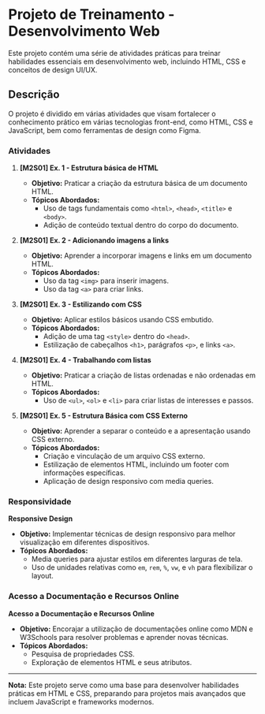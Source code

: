 # Projeto de Treinamento - Desenvolvimento Web

Este projeto contém uma série de atividades práticas para treinar habilidades essenciais em desenvolvimento web, incluindo HTML, CSS e conceitos de design UI/UX.

## Descrição

O projeto é dividido em várias atividades que visam fortalecer o conhecimento prático em várias tecnologias front-end, como HTML, CSS e JavaScript, bem como ferramentas de design como Figma.

### Atividades

1. **[M2S01] Ex. 1 - Estrutura básica de HTML**

   - **Objetivo:** Praticar a criação da estrutura básica de um documento HTML.
   - **Tópicos Abordados:**
     - Uso de tags fundamentais como `<html>`, `<head>`, `<title>` e `<body>`.
     - Adição de conteúdo textual dentro do corpo do documento.

2. **[M2S01] Ex. 2 - Adicionando imagens a links**

   - **Objetivo:** Aprender a incorporar imagens e links em um documento HTML.
   - **Tópicos Abordados:**
     - Uso da tag `<img>` para inserir imagens.
     - Uso da tag `<a>` para criar links.

3. **[M2S01] Ex. 3 - Estilizando com CSS**

   - **Objetivo:** Aplicar estilos básicos usando CSS embutido.
   - **Tópicos Abordados:**
     - Adição de uma tag `<style>` dentro do `<head>`.
     - Estilização de cabeçalhos `<h1>`, parágrafos `<p>`, e links `<a>`.

4. **[M2S01] Ex. 4 - Trabalhando com listas**

   - **Objetivo:** Praticar a criação de listas ordenadas e não ordenadas em HTML.
   - **Tópicos Abordados:**
     - Uso de `<ul>`, `<ol>` e `<li>` para criar listas de interesses e passos.

5. **[M2S01] Ex. 5 - Estrutura Básica com CSS Externo**
   - **Objetivo:** Aprender a separar o conteúdo e a apresentação usando CSS externo.
   - **Tópicos Abordados:**
     - Criação e vinculação de um arquivo CSS externo.
     - Estilização de elementos HTML, incluindo um footer com informações específicas.
     - Aplicação de design responsivo com media queries.

### Responsividade

**Responsive Design**

- **Objetivo:** Implementar técnicas de design responsivo para melhor visualização em diferentes dispositivos.
- **Tópicos Abordados:**
  - Media queries para ajustar estilos em diferentes larguras de tela.
  - Uso de unidades relativas como `em`, `rem`, `%`, `vw`, e `vh` para flexibilizar o layout.

### Acesso a Documentação e Recursos Online

**Acesso a Documentação e Recursos Online**

- **Objetivo:** Encorajar a utilização de documentações online como MDN e W3Schools para resolver problemas e aprender novas técnicas.
- **Tópicos Abordados:**
  - Pesquisa de propriedades CSS.
  - Exploração de elementos HTML e seus atributos.

---

**Nota:** Este projeto serve como uma base para desenvolver habilidades práticas em HTML e CSS, preparando para projetos mais avançados que incluem JavaScript e frameworks modernos.

